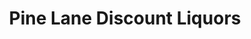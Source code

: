 ---
title: "Pine Lane Discount Liquors"
url: /parker/pine-lane-discount-liquors/
shop: Spirituosen
---